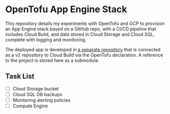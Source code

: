 # OpenTofu App Engine Stack

This repository details my experiments with OpenTofu and GCP to provision an App Engine stack based on a GitHub repo, with a CI/CD pipeline that includes Cloud Build, and data stored in Cloud Storage and Cloud SQL, complete with logging and monitoring.

The deployed app is developed in [a separate repository](https://github.com/EnlitHamster/example-appengine) that is connected as a v2 repository to Cloud Build via the OpenTofu declaration. A reference to the project is stored here as a submodule.

## Task List

- [ ] Cloud Storage bucket
- [ ] Cloud SQL DB backups
- [ ] Monitoring alerting policies
- [ ] Compute Engine
